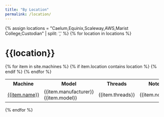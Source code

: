 ```yaml
---
title: "By Location"
permalink: /location/
---
```


{% assign locations = "Caelum,Equinix,Scaleway,AWS,Marist College,Custodian" | split: ',' %}
{% for location in locations %}

# {{location}}

<table>
<tr>
<th>Machine</th>
<th>Model</th>
<th>Threads</th>
<th>Notes</th>
</tr>
{% for item in site.machines %}
{% if item.location contains location %}
<tr>
<td><a href="/{{item.path | replace: "_machines", "machines" | replace: ".md", ".html"}}">{{item.name}}</a></td>
<td>{{item.manufacturer}} {{item.model}}</td>
<td>{{item.threads}}</td>
<td>{{item.notes}}</td>
</tr>
{% endif %}
{% endfor %}
</table>

{% endfor %}

